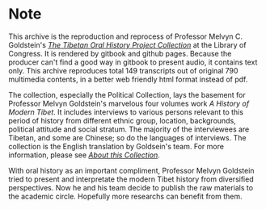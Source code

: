 # Note

This archive is the reproduction and reprocess of Professor Melvyn C. Goldstein's [*The Tibetan Oral History Project Collection*](https://www.loc.gov/collections/tibetan-oral-history-project/) at the Library of Congress. It is rendered by gitbook and github pages. Because the producer can't find a good way in gitbook to present audio, it contains text only. This archive reproduces total 149 transcripts out of original 790 multimedia contents, in a better web friendly html format instead of pdf.  

The collection, especially the Political Collection, lays the basement for Professor Melvyn Goldstein's marvelous four volumes work *A History of Modern Tibet*. It includes interviews to various persons relevant to this period of history from different ethnic group, location, backgrounds, political attitude and social stratum. The majority of the interviewees are Tibetan, and some are Chinese; so do the languages of interviews. The collection is the English translation by Goldsein's team. For more information, please see [*About this Collection*](ABOUT.md).

With oral history as an important compliment, Professor Melvyn Goldstein tried to present and interpretate the modern Tibet history from diversified perspectives. Now he and his team decide to publish the raw materials to the academic circle. Hopefully more researchs can benefit from them.
